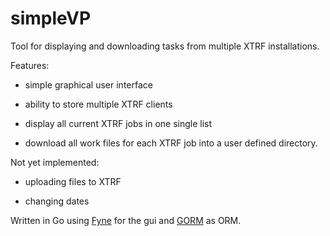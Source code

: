 # simpleVP

Tool for displaying and downloading tasks from multiple XTRF installations.

Features:

* simple graphical user interface

* ability to store multiple XTRF clients

* display all current XTRF jobs in one single list

* download all work files for each XTRF job into a user defined directory.

Not yet implemented:

* uploading files to XTRF

* changing dates

Written in Go using [Fyne](https://fyne.io/) for the gui and [GORM](https://gorm.io/) as ORM.